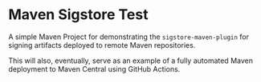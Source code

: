 # Maven Sigstore Test

A simple Maven Project for demonstrating the `sigstore-maven-plugin` for signing artifacts deployed to remote Maven repositories.

This will also, eventually, serve as an example of a fully automated Maven deployment to Maven Central using GitHub Actions.

